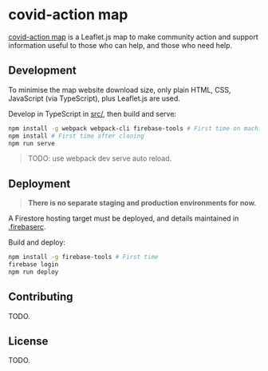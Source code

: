 # covid-action map

[covid-action map](https://covid-action-map.web.app) is a Leaflet.js map to make community action and support information useful to those who can help, and those who need help.

## Development

To minimise the map website download size, only plain HTML, CSS, JavaScript (via TypeScript), plus Leaflet.js are used.

Develop in TypeScript in [src/](./src/), then build and serve:

```bash
npm install -g webpack webpack-cli firebase-tools # First time on machine
npm install # First time after cloning
npm run serve
```

> TODO: use webpack dev serve auto reload.

## Deployment

> **There is no separate staging and production environments for now.**

A Firestore hosting target must be deployed, and details maintained in [.firebaserc](./.firebaserc).

Build and deploy:

```bash
npm install -g firebase-tools # First time
firebase login
npm run deploy
```

## Contributing

TODO.

## License

TODO.
